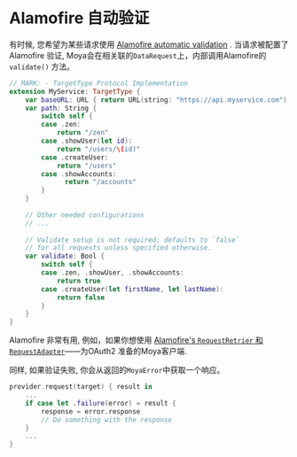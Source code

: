 # Alamofire 自动验证

有时候, 您希望为某些请求使用 [Alamofire automatic validation](https://github.com/Alamofire/Alamofire#automatic-validation) .
当请求被配置了Alamofire 验证, Moya会在相关联的`DataRequest`上，内部调用Alamofire的 `validate()` 方法。


```swift
// MARK: - TargetType Protocol Implementation
extension MyService: TargetType {
    var baseURL: URL { return URL(string: "https://api.myservice.com")! }
    var path: String {
        switch self {
        case .zen:
            return "/zen"
        case .showUser(let id):
            return "/users/\(id)"
        case .createUser:
            return "/users"
        case .showAccounts:
              return "/accounts"
        }
    }
    
    // Other needed configurations
    // ...
    
    // Validate setup is not required; defaults to `false`
    // for all requests unless specified otherwise.
    var validate: Bool {
        switch self {
        case .zen, .showUser, .showAccounts:
            return true
        case .createUser(let firstName, let lastName):
            return false
        }
    }
}
```
Alamofire 非常有用, 例如，如果你想使用 [Alamofire's `RequestRetrier` 和 `RequestAdapter`](https://github.com/Alamofire/Alamofire#requestretrier)——为OAuth2 准备的Moya客户端.

同样, 如果验证失败, 你会从返回的`MoyaError`中获取一个响应。

```swift
provider.request(target) { result in
    ...
    if case let .failure(error) = result {
        response = error.response
        // Do something with the response
    }
    ...
}
```
